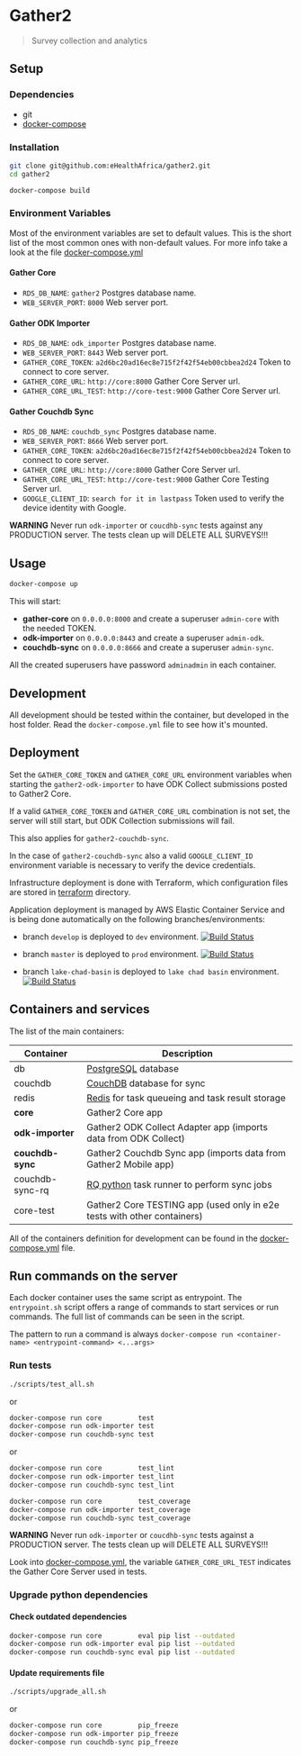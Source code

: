 # Gather2

> Survey collection and analytics


## Setup

### Dependencies

- git
- [docker-compose](https://docs.docker.com/compose/)

### Installation

```bash
git clone git@github.com:eHealthAfrica/gather2.git
cd gather2

docker-compose build
```

### Environment Variables

Most of the environment variables are set to default values. This is the short list
of the most common ones with non-default values. For more info take a look at the file
[docker-compose.yml](docker-compose.yml)

#### Gather Core

- `RDS_DB_NAME`: `gather2` Postgres database name.
- `WEB_SERVER_PORT`: `8000` Web server port.


#### Gather ODK Importer

- `RDS_DB_NAME`: `odk_importer` Postgres database name.
- `WEB_SERVER_PORT`: `8443` Web server port.
- `GATHER_CORE_TOKEN`: `a2d6bc20ad16ec8e715f2f42f54eb00cbbea2d24` Token to connect to core server.
- `GATHER_CORE_URL`: `http://core:8000` Gather Core Server url.
- `GATHER_CORE_URL_TEST`: `http://core-test:9000` Gather Core Server url.


#### Gather Couchdb Sync

- `RDS_DB_NAME`: `couchdb_sync` Postgres database name.
- `WEB_SERVER_PORT`: `8666` Web server port.
- `GATHER_CORE_TOKEN`: `a2d6bc20ad16ec8e715f2f42f54eb00cbbea2d24` Token to connect to core server.
- `GATHER_CORE_URL`: `http://core:8000` Gather Core Server url.
- `GATHER_CORE_URL_TEST`: `http://core-test:9000` Gather Core Testing Server url.
- `GOOGLE_CLIENT_ID`: `search for it in lastpass` Token used to verify the device identity with Google.


**WARNING**
Never run `odk-importer` or `coucdhb-sync` tests against any PRODUCTION server.
The tests clean up will DELETE ALL SURVEYS!!!


## Usage

```bash
docker-compose up
```

This will start:

- **gather-core** on `0.0.0.0:8000` and create a superuser `admin-core` with the needed TOKEN.
- **odk-importer** on `0.0.0.0:8443` and create a superuser `admin-odk`.
- **couchdb-sync** on `0.0.0.0:8666` and create a superuser `admin-sync`.

All the created superusers have password `adminadmin` in each container.


## Development

All development should be tested within the container, but developed in the host folder.
Read the `docker-compose.yml` file to see how it's mounted.


## Deployment

Set the `GATHER_CORE_TOKEN` and `GATHER_CORE_URL` environment variables when
starting the `gather2-odk-importer` to have ODK Collect submissions posted to
Gather2 Core.

If a valid `GATHER_CORE_TOKEN` and `GATHER_CORE_URL` combination is not set,
the server will still start, but ODK Collection submissions will fail.

This also applies for `gather2-couchdb-sync`.

In the case of `gather2-couchdb-sync` also a valid `GOOGLE_CLIENT_ID`
environment variable is necessary to verify the device credentials.

Infrastructure deployment is done with Terraform, which configuration
files are stored in [terraform](terraform) directory.

Application deployment is managed by AWS Elastic Container Service and is
being done automatically on the following branches/environments:

- branch `develop` is deployed to `dev` environment.
  [![Build Status](https://travis-ci.com/eHealthAfrica/gather2.svg?token=Rizk7xZxRNoTexqsQfXy&branch=develop)](https://travis-ci.com/eHealthAfrica/gather2)

- branch `master` is deployed to `prod` environment.
  [![Build Status](https://travis-ci.com/eHealthAfrica/gather2.svg?token=Rizk7xZxRNoTexqsQfXy&branch=master)](https://travis-ci.com/eHealthAfrica/gather2)

- branch `lake-chad-basin` is deployed to `lake chad basin` environment.
  [![Build Status](https://travis-ci.com/eHealthAfrica/gather2.svg?token=Rizk7xZxRNoTexqsQfXy&branch=lake-chad-basin)](https://travis-ci.com/eHealthAfrica/gather2)



## Containers and services

The list of the main containers:


| Container         | Description                                                             |
| ----------------- | ----------------------------------------------------------------------- |
| db                | [PostgreSQL](https://www.postgresql.org/) database                      |
| couchdb           | [CouchDB](http://couchdb.apache.org/) database for sync                 |
| redis             | [Redis](https://redis.io/) for task queueing and task result storage    |
| **core**          | Gather2 Core app                                                        |
| **odk-importer**  | Gather2 ODK Collect Adapter app (imports data from ODK Collect)         |
| **couchdb-sync**  | Gather2 Couchdb Sync app (imports data from Gather2 Mobile app)         |
| couchdb-sync-rq   | [RQ python](http://python-rq.org/) task runner to perform sync jobs     |
| core-test         | Gather2 Core TESTING app (used only in e2e tests with other containers) |


All of the containers definition for development can be found in the
[docker-compose.yml](docker-compose.yml) file.


## Run commands on the server

Each docker container uses the same script as entrypoint. The `entrypoint.sh`
script offers a range of commands to start services or run commands.
The full list of commands can be seen in the script.

The pattern to run a command is always
``docker-compose run <container-name> <entrypoint-command> <...args>``


### Run tests

```bash
./scripts/test_all.sh
```

or

```bash
docker-compose run core         test
docker-compose run odk-importer test
docker-compose run couchdb-sync test
```

or

```bash
docker-compose run core         test_lint
docker-compose run odk-importer test_lint
docker-compose run couchdb-sync test_lint

docker-compose run core         test_coverage
docker-compose run odk-importer test_coverage
docker-compose run couchdb-sync test_coverage
```

**WARNING**
Never run `odk-importer` or `coucdhb-sync` tests against a
PRODUCTION server. The tests clean up will DELETE ALL SURVEYS!!!

Look into [docker-compose.yml](docker-compose.yml), the variable
`GATHER_CORE_URL_TEST` indicates the Gather Core Server used in tests.


### Upgrade python dependencies

#### Check outdated dependencies

```bash
docker-compose run core         eval pip list --outdated
docker-compose run odk-importer eval pip list --outdated
docker-compose run couchdb-sync eval pip list --outdated
```

#### Update requirements file

```bash
./scripts/upgrade_all.sh
```

or

```bash
docker-compose run core         pip_freeze
docker-compose run odk-importer pip_freeze
docker-compose run couchdb-sync pip_freeze
```
